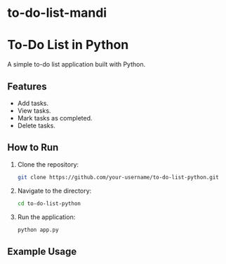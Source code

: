 # to-do-list-mandi

# To-Do List in Python

A simple to-do list application built with Python.

## Features
- Add tasks.
- View tasks.
- Mark tasks as completed.
- Delete tasks.

## How to Run
1. Clone the repository:
   ```bash
   git clone https://github.com/your-username/to-do-list-python.git
   ```
2. Navigate to the directory:
   ```bash
   cd to-do-list-python
   ```
3. Run the application:
   ```bash
   python app.py
   ```

## Example Usage
